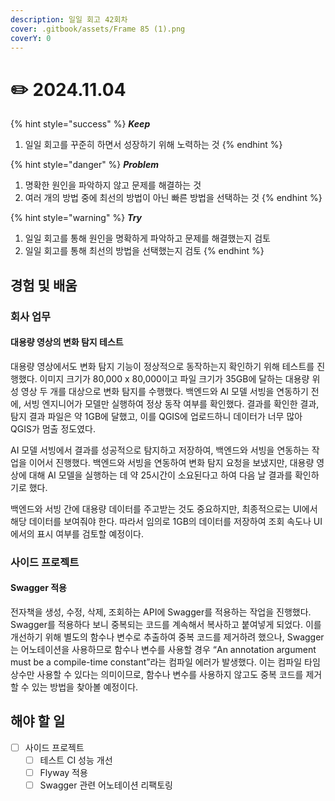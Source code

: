 ```yaml
---
description: 일일 회고 42회차
cover: .gitbook/assets/Frame 85 (1).png
coverY: 0
---
```


# ✏️ 2024.11.04

{% hint style="success" %}
_**Keep**_

1. 일일 회고를 꾸준히 하면서 성장하기 위해 노력하는 것
{% endhint %}

{% hint style="danger" %}
_**Problem**_

1. 명확한 원인을 파악하지 않고 문제를 해결하는 것
2. 여러 개의 방법 중에 최선의 방법이 아닌 빠른 방법을 선택하는 것
{% endhint %}

{% hint style="warning" %}
_**Try**_

1. 일일 회고를 통해 원인을 명확하게 파악하고 문제를 해결했는지 검토
2. 일일 회고를 통해 최선의 방법을 선택했는지 검토
{% endhint %}

## 경험 및 배움

### 회사 업무

#### 대용량 영상의 변화 탐지 테스트

대용량 영상에서도 변화 탐지 기능이 정상적으로 동작하는지 확인하기 위해 테스트를 진행했다. 이미지 크기가 80,000 x 80,000이고 파일 크기가 35GB에 달하는 대용량 위성 영상 두 개를 대상으로 변화 탐지를 수행했다. 백엔드와 AI 모델 서빙을 연동하기 전에, 서빙 엔지니어가 모델만 실행하여 정상 동작 여부를 확인했다. 결과를 확인한 결과, 탐지 결과 파일은 약 1GB에 달했고, 이를 QGIS에 업로드하니 데이터가 너무 많아 QGIS가 멈출 정도였다.

AI 모델 서빙에서 결과를 성공적으로 탐지하고 저장하여, 백엔드와 서빙을 연동하는 작업을 이어서 진행했다. 백엔드와 서빙을 연동하여 변화 탐지 요청을 보냈지만, 대용량 영상에 대해 AI 모델을 실행하는 데 약 25시간이 소요된다고 하여 다음 날 결과를 확인하기로 했다.

백엔드와 서빙 간에 대용량 데이터를 주고받는 것도 중요하지만, 최종적으로는 UI에서 해당 데이터를 보여줘야 한다. 따라서 임의로 1GB의 데이터를 저장하여 조회 속도나 UI에서의 표시 여부를 검토할 예정이다.



### 사이드 프로젝트

#### Swagger 적용

전자책을 생성, 수정, 삭제, 조회하는 API에 Swagger를 적용하는 작업을 진행했다. Swagger를 적용하다 보니 중복되는 코드를 계속해서 복사하고 붙여넣게 되었다. 이를 개선하기 위해 별도의 함수나 변수로 추출하여 중복 코드를 제거하려 했으나, Swagger는 어노테이션을 사용하므로 함수나 변수를 사용할 경우 “An annotation argument must be a compile-time constant”라는 컴파일 에러가 발생했다. 이는 컴파일 타임 상수만 사용할 수 있다는 의미이므로, 함수나 변수를 사용하지 않고도 중복 코드를 제거할 수 있는 방법을 찾아볼 예정이다.



## 해야 할 일

* [ ] 사이드 프로젝트
  * [ ] 테스트 CI 성능 개선
  * [ ] Flyway 적용
  * [ ] Swagger 관련 어노테이션 리팩토링
